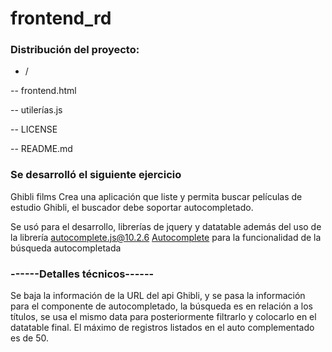 # frontend_rd
<h3>Distribución del proyecto:</h3>

- /
 
-- frontend.html

-- utilerías.js

-- LICENSE

-- README.md

<h3>Se desarrolló el siguiente ejercicio</h3>

Ghibli films
Crea una aplicación que liste y permita buscar películas de estudio Ghibli, el buscador debe soportar autocompletado.

Se usó para el desarrollo, librerías de jquery y datatable además del uso de la librería autocomplete.js@10.2.6 <a href="https://tarekraafat.github.io/autoComplete.js/demo/">Autocomplete</a>  para la funcionalidad de la búsqueda autocompletada

<h3>------Detalles técnicos------</h3>

Se baja la información de la URL del api Ghibli, y se pasa la información para el componente de autocompletado, la búsqueda es en relación a los títulos, 
se usa el mismo data para posteriormente filtrarlo y colocarlo en el datatable final. El máximo de registros listados en el auto complementado es de 50.
